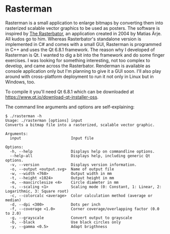# Rasterman

Rasterman is a small application to enlarge bitmaps by converting them into rasterized scalable vector graphics to be used as posters. The software is  inspired by [The Rasterbator](https://rasterbator.net/), an application created in 2004 by Matias Ärje. All kudos go to him. Whereas Rasterbator's standalone version is implemented in C# and comes with a small GUI, Rasterman is programmed in C++ and uses the Qt 6.8.1 framework. The reason why I developed of Rasterman is Qt. I wanted to dig a bit into the framework and do some finger exercises. I was looking for something interesting, not too complex to develop, and came across the Rasterbator. Renderman is available as console application only but I'm planning to give it a GUI soon. I'll also play around with cross-platform deployment to run it not only in Linux but in Windows, too.

To compile it you'll need Qt 6.8.1 which can be downloaded at https://www.qt.io/download-qt-installer-oss.

The command line arguments and options are self-explaining:

```
$ ./rasterman -h
Usage: ./rasterman [options] input
Converts a bitmap file into a rasterized, scalable vector graphic.

Arguments:
  input                      Input file

Options:
  -h, --help                 Displays help on commandline options.
  --help-all                 Displays help, including generic Qt options.
  -v, --version              Displays version information.
  -o, --output <output.svg>  Name of output file
  -w, --width <768>          Output width in mm
  -t, --height <1024>        Output height in mm
  -m, --maxcirclesize <4>    Circle diameter in mm
  -s, --scaling <1>          Scaling mode (0: Constant, 1: Linear, 2: Logarithmic, 3: Square root)
  -c, --colorcalc <average>  Color calculation method (average or median)
  -d, --dpi <300>            Dots per inch
  -f, --coverage <1.0>       Corner coverage/overlapping factor (0.0 to 2.0)
  -g, --grayscale            Convert output to grayscale
  -b, --black                Use black circles only
  -y, --gamma <0.5>          Adapt brigthness

```